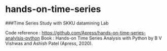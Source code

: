 # hands-on-time-series
###Time Series Study with SKKU datamining Lab

Code reference : https://github.com/Apress/hands-on-time-series-analylsis-python
Book :  Hands-on Time Series Analysis with Python by B V Vishwas and Ashish Patel (Apress, 2020).


